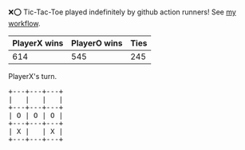 :x::o: Tic-Tac-Toe played indefinitely by github action runners! See [my workflow](.github/workflows/play.yaml).

|PlayerX wins|PlayerO wins|Ties|
|-|-|-|
|614|545|245|

PlayerX's turn.

<pre>
+---+---+---+
|   |   |   |
+---+---+---+
| O | O | O |
+---+---+---+
| X |   | X |
+---+---+---+
</pre>
